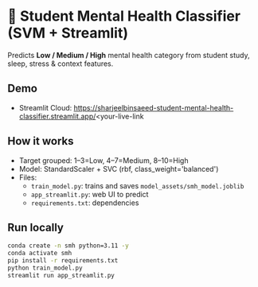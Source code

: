 # 🧠 Student Mental Health Classifier (SVM + Streamlit)

Predicts **Low / Medium / High** mental health category from student study, sleep, stress & context features.

## Demo
- Streamlit Cloud: https://sharjeelbinsaeed-student-mental-health-classifier.streamlit.app/<your-live-link

## How it works
- Target grouped: 1–3=Low, 4–7=Medium, 8–10=High
- Model: StandardScaler + SVC (rbf, class_weight='balanced')
- Files:
  - `train_model.py`: trains and saves `model_assets/smh_model.joblib`
  - `app_streamlit.py`: web UI to predict
  - `requirements.txt`: dependencies

## Run locally
```bash
conda create -n smh python=3.11 -y
conda activate smh
pip install -r requirements.txt
python train_model.py
streamlit run app_streamlit.py
